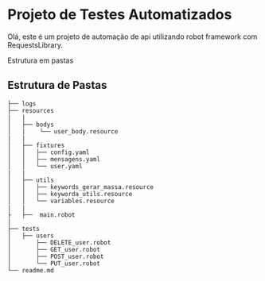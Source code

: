 # Projeto de Testes Automatizados
Olá, este é um projeto de automação de api utilizando robot framework com RequestsLibrary. 



Estrutura em pastas

## Estrutura de Pastas

```plaintext
├── logs
├── resources   
|   |       
│   ├── bodys
│   |    └── user_body.resource
|   |
│   ├── fixtures
│   │   ├── config.yaml          
│   │   ├── mensagens.yaml           
│   │   └── user.yaml
|   |
│   ├── utils
│   │   ├── keywords_gerar_massa.resource       
│   │   ├── keyworda_utils.resource         
│   │   └── variables.resource
|   |
├   ├──  main.robot
|
├── tests
│   ├── users
│       ├── DELETE_user.robot              
│       ├── GET_user.robot                 
│       ├── POST_user.robot                
│       └── PUT_user.robot                 
└── readme.md



